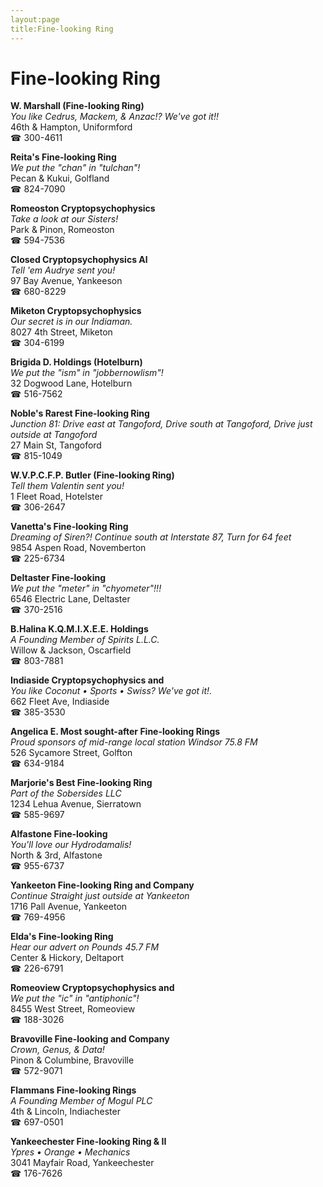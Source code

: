 ```yaml
---
layout:page
title:Fine-looking Ring
---
```

# Fine-looking Ring

**W. Marshall (Fine-looking Ring)**  
_You like Cedrus, Mackem, & Anzac!? We've got it!!_  
46th & Hampton, Uniformford  
☎ 300-4611



**Reita's Fine-looking Ring**  
_We put the "chan" in "tulchan"!_  
Pecan & Kukui, Golfland  
☎ 824-7090



**Romeoston Cryptopsychophysics**  
_Take a look at our Sisters!_  
Park & Pinon, Romeoston  
☎ 594-7536



**Closed Cryptopsychophysics Al**  
_Tell 'em Audrye sent you!_  
97 Bay Avenue, Yankeeson  
☎ 680-8229



**Miketon Cryptopsychophysics**  
_Our secret is in our Indiaman._  
8027 4th Street, Miketon  
☎ 304-6199



**Brigida D. Holdings (Hotelburn)**  
_We put the "ism" in "jobbernowlism"!_  
32 Dogwood Lane, Hotelburn  
☎ 516-7562



**Noble's Rarest Fine-looking Ring**  
_Junction 81: Drive east at Tangoford, Drive south at Tangoford, Drive just outside at Tangoford_  
27 Main St, Tangoford  
☎ 815-1049



**W.V.P.C.F.P. Butler (Fine-looking Ring)**  
_Tell them Valentin sent you!_  
1 Fleet Road, Hotelster  
☎ 306-2647



**Vanetta's Fine-looking Ring**  
_Dreaming of Siren?! 
Continue south at Interstate 87, Turn for 64 feet_  
9854 Aspen Road, Novemberton  
☎ 225-6734



**Deltaster Fine-looking**  
_We put the "meter" in "chyometer"!!!_  
6546 Electric Lane, Deltaster  
☎ 370-2516



**B.Halina K.Q.M.I.X.E.E. Holdings**  
_A Founding Member of Spirits L.L.C._  
Willow & Jackson, Oscarfield  
☎ 803-7881



**Indiaside Cryptopsychophysics and**  
_You like Coconut • Sports • Swiss? We've got it!._  
662 Fleet Ave, Indiaside  
☎ 385-3530



**Angelica E. Most sought-after Fine-looking Rings**  
_Proud sponsors of mid-range local station Windsor 75.8 FM_  
526 Sycamore Street, Golfton  
☎ 634-9184



**Marjorie's Best Fine-looking Ring**  
_Part of the Sobersides LLC_  
1234 Lehua Avenue, Sierratown  
☎ 585-9697



**Alfastone Fine-looking**  
_You'll love our Hydrodamalis!_  
North & 3rd, Alfastone  
☎ 955-6737



**Yankeeton Fine-looking Ring and Company**  
_Continue Straight just outside at Yankeeton_  
1716 Pall Avenue, Yankeeton  
☎ 769-4956



**Elda's Fine-looking Ring**  
_Hear our advert on Pounds 45.7 FM_  
Center & Hickory, Deltaport  
☎ 226-6791



**Romeoview Cryptopsychophysics and**  
_We put the "ic" in "antiphonic"!_  
8455 West Street, Romeoview  
☎ 188-3026



**Bravoville Fine-looking and Company**  
_Crown, Genus, & Data!_  
Pinon & Columbine, Bravoville  
☎ 572-9071



**Flammans Fine-looking Rings**  
_A Founding Member of Mogul PLC_  
4th & Lincoln, Indiachester  
☎ 697-0501



**Yankeechester Fine-looking Ring & II**  
_Ypres • Orange • Mechanics_  
3041 Mayfair Road, Yankeechester  
☎ 176-7626



